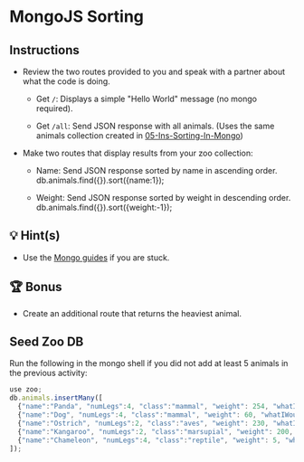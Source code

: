 # MongoJS Sorting

## Instructions

* Review the two routes provided to you and speak with a partner about what the code is doing.

  * Get `/`: Displays a simple "Hello World" message (no mongo required).
  
  * Get `/all`: Send JSON response with all animals. (Uses the same animals collection created in [05-Ins-Sorting-In-Mongo](../05-Ins-Sorting-In-Mongo/README.md))

* Make two routes that display results from your zoo collection:

  * Name: Send JSON response sorted by name in ascending order.
  db.animals.find({}).sort({name:1});

  * Weight: Send JSON response sorted by weight in descending order.
  db.animals.find({}).sort({weight:-1});

## 💡 Hint(s)

* Use the [Mongo guides](https://docs.mongodb.com/guides/) if you are stuck.

## 🏆 Bonus

* Create an additional route that returns the heaviest animal.

## Seed Zoo DB
Run the following in the mongo shell if you did not add at least 5 animals in the previous activity:

```js
use zoo;
db.animals.insertMany([
  {"name":"Panda", "numLegs":4, "class":"mammal", "weight": 254, "whatIWouldReallyCallIt":"Captain Fuzzy Face"},
  {"name":"Dog", "numLegs":4, "class":"mammal", "weight": 60, "whatIWouldReallyCallIt":"Captain Fuzzy Face II"},
  {"name":"Ostrich", "numLegs":2, "class":"aves", "weight": 230, "whatIWouldReallyCallIt":"Steve"},
  {"name":"Kangaroo", "numLegs":2, "class":"marsupial", "weight": 200, "whatIWouldReallyCallIt":"Bouncer"},
  {"name":"Chameleon", "numLegs":4, "class":"reptile", "weight": 5, "whatIWouldReallyCallIt":"Scales"}
]);
```
